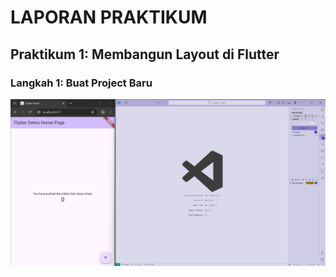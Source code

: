 # LAPORAN PRAKTIKUM

## Praktikum 1: Membangun Layout di Flutter 
### Langkah 1: Buat Project Baru
  ![new_flutter](images/01.png)